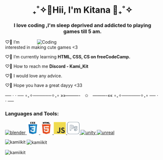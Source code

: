 
<h1 align="center">₊˚✧🌷Hii, I'm Kitana 🌷₊˚✧</h1>
<h3 align="center">I love coding ,I'm sleep deprived and addicted to playing games till 5 am.</h3>
<img align="right" alt="Coding" width="400" src="https://i.pinimg.com/originals/8d/03/73/8d0373bd72b358519351806471edad97.gif"





 
 ♡🌷 I’m interested in making cute games <3

 ♡🍓 I’m currently learning **HTML, CSS, CS on freeCodeCamp.**

 ♡🌸 How to reach me **Discord - Kami_Kit**

 ♡🍒 I would love any advice.

 ♡🫧 Hope you have a great dayyy <33
 
 ── ⋅ ⋅ ── ∘₊✧──────✧₊∘ »»———-　✩　———-«« ∘₊✧──────✧₊∘ ── ⋅ ⋅ ──
<h3 align="left">Languages and Tools:</h3>
<p align="left"> <a href="https://www.blender.org/" target="_blank" rel="noreferrer"> <img src="https://download.blender.org/branding/community/blender_community_badge_white.svg" alt="blender" width="40" height="40"/> </a> <a href="https://www.w3schools.com/css/" target="_blank" rel="noreferrer"> <img src="https://raw.githubusercontent.com/devicons/devicon/master/icons/css3/css3-original-wordmark.svg" alt="css3" width="40" height="40"/> </a> <a href="https://www.w3.org/html/" target="_blank" rel="noreferrer"> <img src="https://raw.githubusercontent.com/devicons/devicon/master/icons/html5/html5-original-wordmark.svg" alt="html5" width="40" height="40"/> </a> <a href="https://developer.mozilla.org/en-US/docs/Web/JavaScript" target="_blank" rel="noreferrer"> <img src="https://raw.githubusercontent.com/devicons/devicon/master/icons/javascript/javascript-original.svg" alt="javascript" width="40" height="40"/> </a> <a href="https://www.photoshop.com/en" target="_blank" rel="noreferrer"> <img src="https://raw.githubusercontent.com/devicons/devicon/master/icons/photoshop/photoshop-line.svg" alt="photoshop" width="40" height="40"/> </a> <a href="https://unity.com/" target="_blank" rel="noreferrer"> <img src="https://www.vectorlogo.zone/logos/unity3d/unity3d-icon.svg" alt="unity" width="40" height="40"/> </a> <a href="https://unrealengine.com/" target="_blank" rel="noreferrer"> <img src="https://raw.githubusercontent.com/kenangundogan/fontisto/036b7eca71aab1bef8e6a0518f7329f13ed62f6b/icons/svg/brand/unreal-engine.svg" alt="unreal" width="40" height="40"/> </a> </p>

<p><img align="left" src="https://github-readme-stats.vercel.app/api/top-langs?username=kamiikit&show_icons=true&locale=en&layout=compact" alt="kamiikit" /></p>

<p>&nbsp;<img align="center" src="https://github-readme-stats.vercel.app/api?username=kamiikit&show_icons=true&locale=en" alt="kamiikit" /></p>

<p><img align="center" src="https://github-readme-streak-stats.herokuapp.com/?user=kamiikit&" alt="kamiikit" /></p>
